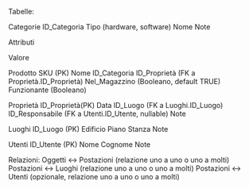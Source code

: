 Tabelle:

Categorie
ID_Categoria
Tipo (hardware, software)
Nome
Note

Attributi

Valore

Prodotto
SKU (PK)
Nome
ID_Categoria
ID_Proprietà (FK a Proprietà.ID_Proprietà)
Nel_Magazzino (Booleano, default TRUE)
Funzionante (Booleano)

Proprietà
ID_Proprietà(PK)
Data
ID_Luogo (FK a Luoghi.ID_Luogo)
ID_Responsabile (FK a Utenti.ID_Utente, nullable)
Note

Luoghi
ID_Luogo (PK)
Edificio
Piano
Stanza
Note

Utenti
ID_Utente (PK)
Nome
Cognome
Note

Relazioni:
Oggetti <-> Postazioni (relazione uno a uno o uno a molti)
Postazioni <-> Luoghi (relazione uno a uno o uno a molti)
Postazioni <-> Utenti (opzionale, relazione uno a uno o uno a molti)